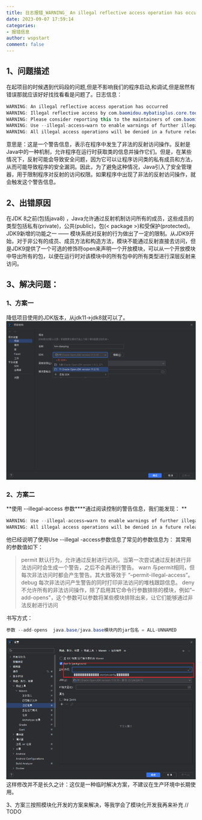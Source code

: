 ```yaml
---
title: 日志报错_WARNING_ An illegal reflective access operation has occurred
date: 2023-09-07 17:59:14
categories:
- 报错信息
author: wspstart
comment: false
---
```



## 1、问题描述
  在起项目的时候遇到代码段的问题,但是不影响我们的程序启动,和调试,但是居然有错误那就应该好好找找看看是问题了。日志信息：
```java
WARNING: An illegal reflective access operation has occurred
WARNING: Illegal reflective access by com.baomidou.mybatisplus.core.toolkit.SetAccessibleAction (file:/D:/development_toops/maven/maven-repository/com/baomidou/mybatis-plus-core/3.4.3/mybatis-plus-core-3.4.3.jar) to field java.lang.invoke.SerializedLambda.capturingClass
WARNING: Please consider reporting this to the maintainers of com.baomidou.mybatisplus.core.toolkit.SetAccessibleAction
WARNING: Use --illegal-access=warn to enable warnings of further illegal reflective access operations
WARNING: All illegal access operations will be denied in a future release
```
意思是：这是一个警告信息，表示在程序中发生了非法的反射访问操作。反射是Java中的一种机制，允许程序在运行时获取类的信息并操作它们。但是，在某些情况下，反射可能会导致安全问题，因为它可以让程序访问类的私有成员和方法，从而可能导致程序的安全漏洞。因此，为了避免这种情况，Java引入了安全管理器，用于限制程序对反射的访问权限。如果程序中出现了非法的反射访问操作，就会触发这个警告信息。

## 2、出错原因
在JDK 8之前(包括java8) ，Java允许通过反射机制访问所有的成员，这些成员的类型包括私有(private)，公共(public)，包(< package >)和受保护(protected)。JDK9新增的功能之一 —— 模块系统对反射的行为做出了一定的限制。从JDK9开始，对于非公有的成员、成员方法和构造方法，模块不能通过反射直接去访问，但是JDK9提供了一个可选的修饰符open来声明一个开放模块，可以从一个开放模块中导出所有的包，以便在运行时对该模块中的所有包中的所有类型进行深层反射来访问。


## 3、解决问题：

### 1、方案一
降低项目使用的JDK版本，从jdk11->jdk8就可以了。![image.png](https://raw.githubusercontent.com/zrgzs/images/main/images/20230907220427.jpg)

### 2、方案二
 **使用 --illegal-access 参数****通过阅读控制的警告信息，我们能发现：	**
```java
WARNING: Use --illegal-access=warn to enable warnings of further illegal reflective access operations
WARNING: All illegal access operations will be denied in a future release
```
他已经说明了使用Use --illegal -access参数信息了常见的参数信息为：   其常用的参数值如下：
> permit 默认行为，允许通过反射进行访问。当第一次尝试通过反射进行非法访问时会生成一个警告，之后不会再进行警告。
> warn 与permit相同，但每次非法访问时都会产生警告。其大致等效于 “–permit-illegal-access”。
> debug 每次非法访问产生警告的同时打印非法访问的堆栈跟踪信息。
> deny 不允许所有的非法访问操作，除了启用其它命令行参数排除的模块，例如"–add-opens"，这个参数可以参数将某些模块排除出来，让它们能够通过非法反射进行访问

书写方式：
```java
参数 --add-opens  java.base/java.base模块内的jar包名 = ALL-UNNAMED 
```
![image.png](https://raw.githubusercontent.com/zrgzs/images/main/images/20230907220430.jpg)这样修改并不是长久之计：这仅是一种临时解决方案，不建议在生产环境中长期使用。

3、方案三按照模块化开发的方案来解决，等我学会了模块化开发我再来补充 // TODO

